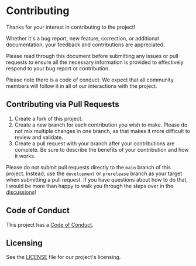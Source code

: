 # Contributing

Thanks for your interest in contributing to the project!

Whether it's a bug report, new feature, correction, or additional documentation, your feedback and contributions are appreciated.

Please read through this document before submitting any issues or pull requests to ensure all the necessary information is provided to effectively respond to your bug report or contribution.

Please note there is a code of conduct. We expect that all community members will follow it in all of our interactions with the project.

## Contributing via Pull Requests

1. Create a fork of this project.
2. Create a new branch for each contribution you wish to make. Please do not mix multiple changes in one branch, as that makes it more difficult to review and validate.
3. Create a pull request with your branch after your contributions are complete. Be sure to describe the benefits of your contribution and how it works.

Please do not submit pull requests directly to the `main` branch of this project. Instead, use the `development` or `prerelease` branch as your target when submitting a pull request. If you have questions about how to do that, I would be more than happy to walk you through the steps over in the [discussions](https://github.com/SamErde/[Repository]/discussions)!

## Code of Conduct

This project has a [Code of Conduct](CODE_OF_CONDUCT.md).

## Licensing

See the [LICENSE](LICENSE) file for our project's licensing.
